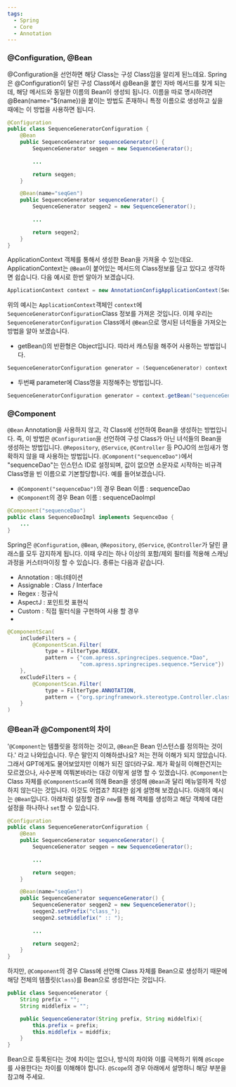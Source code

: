 ```yaml
---
tags:
  - Spring
  - Core
  - Annotation
---
```

### @Configuration, @Bean
@Configuration을 선언하면 해당 Class는 구성 Class임을 알리게 된느데요.
Spring은 @Configuration이 달린 구성 Class에서 @Bean을 붙인 자바 메서드를 찾게 되는데, 해당 메서드와 동일한 이름의 Bean이 생성되 됩니다.
이름을 따로 명시하려면 @Bean(name="${name})을 붙이는 방법도 존재하니 특정 이름으로 생성하고 싶을 때에는 이 방법을 사용하면 됩니다.

```java title:"@Configuration 예시"
@Configuration
public class SequenceGeneratorConfiguration {
	@Bean
	public SequenceGenerator sequenceGenerator() {
		SequenceGenerator seqgen = new SequenceGenerator();
		
		...

		return seqgen;
	}

	@Bean(name="seqGen")
	public SequenceGenerator sequenceGenerator() {
		SequenceGenerator seqgen2 = new SequenceGenerator();
		
		...

		return seqgen2;
	}
}
```

ApplicationContext 객체를 통해서 생성한 Bean을 가져올 수 있는데요.
ApplicationContext는 `@Bean`이 붙어있는 메서드의 Class정보를 담고 있다고 생각하면 쉽습니다. 다음 예시로 한번 알아가 보겠습니다.

```java
ApplicationContext context = new AnnotationConfigApplicationContext(SequenceGeneratorConfiguration.class);
```

위의 예시는 `ApplicationContext`객체인 `context`에 `SequenceGeneratorConfiguration`Class 정보를 가져온 것입니다. 이제 우리는 `SequenceGeneratorConfiguration` Class에서 `@Bean`으로 명시된 녀석들을 가져오는 방법을 알아 보겠습니다.
* getBean()의 반환형은 Object입니다. 따라서 캐스팅을 해주어 사용하는 방법입니다.
```java
SequenceGeneratorConfiguration generator = (SequenceGenerator) context.getBean("sequenceGenerator");
```
* 두번째 parameter에 Class명을 지정해주는 방법입니다.
```java
SequenceGeneratorConfiguration generator = context.getBean("sequenceGenerator", SequenceGenerator.class);
```

### @Component
`@Bean` Annotation을 사용하지 않고, 각 Class에 선언하여 Bean을 생성하는 방법입니다.
즉, 이 방법은 `@Configuration`을 선언하여 구성 Class가 아닌 녀석들의 Bean을 생성하는 방법입니다. `@Repository`, `@Service`, `@Controller`  등 POJO의 쓰임새가 명확하지 않을 때  사용하는 방법입니다.
`@Component("sequenceDao")`에서 "sequenceDao"는 인스턴스 ID로 설정되며, 값이 없으면 소문자로 시작하는 비규격 Class명을 빈 이름으로 기본할당합니다. 예를 들어보겠습니다.
* `@Component("sequenceDao")`의 경우 Bean 이름 : sequenceDao
* `@Component`의 경우 Bean 이름 : sequenceDaoImpl

```java title:"@Component 예시"
@Component("sequenceDao")
public class SequenceDaoImpl implements SequenceDao {
	...
}
```

Spring은 `@Configuration`, `@Bean`, `@Repository`, `@Service`, `@Controller`가 달린 클래스를 모두 감지하게 됩니다. 이때 우리는 하나 이상의 포함/제외 필터를 적용해 스캐닝 과정을 커스터마이징 할 수 있습니다. 종류는 다음과 같습니다.
* Annotation : 애너테이션
* Assignable : Class / Interface
* Regex : 정규식
* AspectJ : 포인트컷 표현식
* Custom : 직접 필터식을 구현하여 사용 할 경우
* 
```java title:"@ComponentScan 예시"
@ComponentScan(
	inCludeFilters = {
		@ComponentScan.Filter(
			type = FilterType.REGEX,
			pattern = {"com.apress.springrecipes.sequence.*Dao",
					   "com.apress.springrecipes.sequence.*Service"})
	},
	exCludeFilters = {
		@ComponentScan.Filter(
			type = FilterType.ANNOTATION,
			pattern = {"org.springframework.stereotype.Controller.class"})
	}
)
```

### @Bean과 @Component의 차이
'`@Component`는 템플릿을 정의하는 것이고, `@Bean`은 Bean 인스턴스를 정의하는 것이다.'
라고 나와있습니다. 무슨 말인지 이해하셨나요?
저는 전혀 이해가 되지 않았습니다. 그래서 GPT에게도 물어보았지만 이해가 되진 않더라구요. 제가 확실히 이해한건지는 모르겠으나, 사수분께 여쭤본바라는 대강 이렇게 설명 할 수 있겠습니다.
`@Component`는 Class 자체를 `@ComponentScan`에 의해 Bean을 생성해 `@Bean`과 달리 메뉴얼하게 작성하지 않는다는 것입니다.
이것도 어렵죠? 최대한 쉽게 설명해 보겠습니다. 아래의 예시는 `@Bean`입니다. 아래처럼 설정할 경우 `new`를 통해 객체를 생성하고 해당 객체에 대한 설정을 하나하나 `set`할 수 있습니다.

```java
@Configuration
public class SequenceGeneratorConfiguration {
	@Bean
	public SequenceGenerator sequenceGenerator() {
		SequenceGenerator seqgen = new SequenceGenerator();
		
		...

		return seqgen;
	}

	@Bean(name="seqGen")
	public SequenceGenerator sequenceGenerator() {
		SequenceGenerator seqgen2 = new SequenceGenerator();
		seqgen2.setPrefix("class_");
		seqgen2.setmiddlefix(" :: ");
		
		...

		return seqgen2;
	}
}
```

하지만, `@Component`의 경우 Class에 선언해 Class 자체를 Bean으로 생성하기 때문에 해당 전체의 템플릿(`Class`)를 Bean으로 생성한다는 것입니다.

```java
public class SequenceGenerator {
	String prefix = "";
	String middlefix = "";

	public SequenceGenerator(String prefix, String middelfix){
		this.prefix = prefix;
		this.middlefix = middfix;
	}
}
```

Bean으로 등록된다는 것에 차이는 없으나,  방식의 차이와 이를 극복하기 위해 `@Scope`를 사용한다는 차이를 이해해야 합니다. `@Scope`의 경우 아래에서 설명하니 해당 부분을 참고해 주세요.
